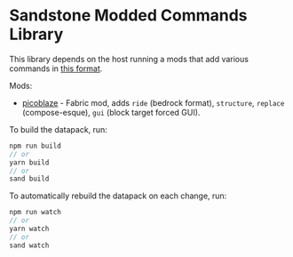 # Sandstone Modded Commands Library
This library depends on the host running a mods that add various commands in [this format](https://github.com/lolgeny/femtoblaze/wiki/Game-events).

Mods:
- [picoblaze](https://github.com/lolgeny/picoblaze) - Fabric mod, adds `ride` (bedrock format), `structure`, `replace` (compose-esque), `gui` (block target forced GUI).

To build the datapack, run:
```ts
npm run build
// or
yarn build
// or
sand build
```

To automatically rebuild the datapack on each change, run:
```ts
npm run watch
// or
yarn watch
// or
sand watch
```

